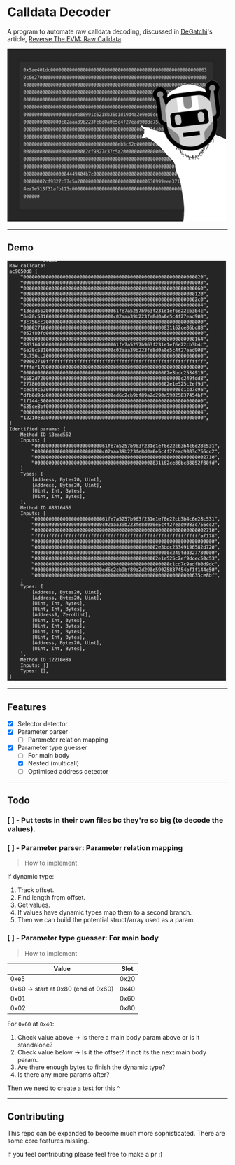 # Calldata Decoder

A program to automate raw calldata decoding, discussed in [DeGatchi](https://twitter.com/DeGatchi)'s article, [Reverse The EVM: Raw Calldata](https://degatchi.com/articles/reading-raw-evm-calldata).

<img src="images/auto_raw_calldata.png" alt="Calldata Decoder Thumbnail" width="500"/>

---

## Demo

<img src="images/decoder_output.png" alt="Decoder Output" width="500"/>

---

## Features

- [x] Selector detector
- [x] Parameter parser
  - [ ] Parameter relation mapping
- [x] Parameter type guesser
  - [ ] For main body
  - [x] Nested (multicall)
  - [ ] Optimised address detector

---

## Todo

### [ ] - Put tests in their own files bc they're so big (to decode the values).

### [ ] - Parameter parser: Parameter relation mapping

> How to implement

If dynamic type:

1. Track offset.
2. Find length from offset.
3. Get values.
4. If values have dynamic types map them to a second branch.
5. Then we can build the potential struct/array used as a param.

### [ ] - Parameter type guesser: For main body

> How to implement

| Value                               | Slot |
| ----------------------------------- | ---- |
| 0xe5                                | 0x20 |
| 0x60 -> start at 0x80 (end of 0x60) | 0x40 |
| 0x01                                | 0x60 |
| 0x02                                | 0x80 |

For `0x60` at `0x40`:

1. Check value above -> Is there a main body param above or is it standalone?
2. Check value below -> Is it the offset? if not its the next main body param.
3. Are there enough bytes to finish the dynamic type?
4. Is there any more params after?

Then we need to create a test for this ^

---

## Contributing

This repo can be expanded to become much more sophisticated. There are some core features missing.

If you feel contributing please feel free to make a pr :)
